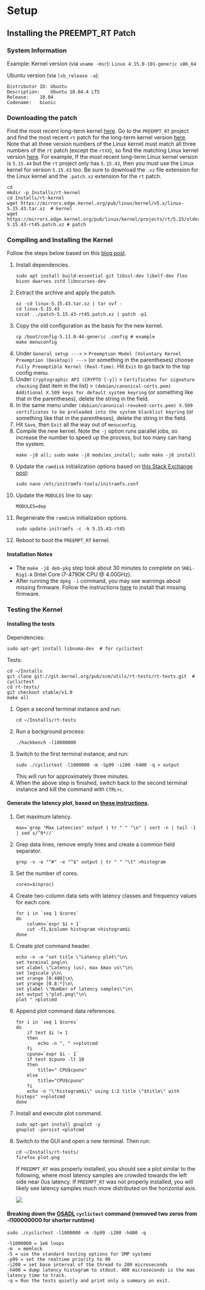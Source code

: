 # Setup
## Installing the PREEMPT_RT Patch
### System Information
Example:
Kernel version (via `uname -msr`): `Linux 4.15.0-101-generic x86_64`

Ubuntu version (via `lsb_release -a`):
```
Distributor ID:	Ubuntu
Description:	Ubuntu 18.04.4 LTS
Release:	18.04
Codename:	bionic
```

### Downloading the patch
Find the most recent long-term kernel [here](https://kernel.org). Go to the `PREEMPT_RT` project and find the most recent `rt` patch for the long-term kernel version [here](https://mirrors.edge.kernel.org/pub/linux/kernel/projects/rt/). Note that all three version numbers of the Linux kernel must match all three numbers of the `rt` patch (except the `rtXX`), so find the matching Linux kernel version [here](https://mirrors.edge.kernel.org/pub/linux/kernel/). For example, If the most recent long-term Linux kernel version is `5.15.44` but the `rt` project only has `5.15.43`, then you must use the Linux kernel for version `5.15.43` too. Be sure to download the `.xz` file extension for the Linux kernel and the `.patch.xz` extension for the `rt` patch.
```
cd
mkdir -p Installs/rt-kernel
cd Installs/rt-kernel
wget https://mirrors.edge.kernel.org/pub/linux/kernel/v5.x/linux-5.15.43.tar.xz  # kernel
wget https://mirrors.edge.kernel.org/pub/linux/kernel/projects/rt/5.15/older/patch-5.15.43-rt45.patch.xz # patch
```

### Compiling and Installing the Kernel
Follow the steps below based on this [blog post](https://chenna.me/blog/2020/02/23/how-to-setup-preempt-rt-on-ubuntu-18-04/).

1. Install dependencies.
    ```
    sudo apt install build-essential git libssl-dev libelf-dev flex bison dwarves zstd libncurses-dev
    ```
1. Extract the archive and apply the patch.
    ```
    xz -cd linux-5.15.43.tar.xz | tar xvf -
    cd linux-5.15.43
    xzcat ../patch-5.15.43-rt45.patch.xz | patch -p1
    ```
1. Copy the old configuration as the basis for the new kernel.
    ```
    cp /boot/config-5.13.0-44-generic .config # example
    make menuconfig
    ```
1. Under `General setup --->` > `Preemption Model (Voluntary Kernel Preemption (Desktop)) --->` (or something in the parentheses) choose `Fully Preemptible Kernel (Real-Time)`. Hit `Exit` to go back to the top config menu.
1. Under `Cryptographic API (CRYPTO [-y])` > `Certificates for signature checking` (last item in the list) > `(debian/canonical-certs.pem) Additional X.509 keys for default system keyring` (or something like that in the parentheses), delete the string in the field.
1. In the same menu under `(debian/canonical-revoked-certs.pem) X.509 certificates to be preloaded into the system blacklist keyring` (or something like that in the parentheses), delete the string in the field.
1. Hit `Save`, then `Exit` all the way out of `menuconfig`.
1. Compile the new kernel. Note the `-j` option runs parallel jobs, so increase the number to speed up the process, but too many can hang the system.
    ```
    make -j8 all; sudo make -j8 modules_install; sudo make -j8 install
    ```
1. Update the `ramdisk` initialization options based on [this Stack Exchange post](https://unix.stackexchange.com/a/671382):
    ```
    sudo nano /etc/initramfs-tools/initramfs.conf
    ```
1. Update the `MODULES` line to say:
    ```
    MODULES=dep
    ```
1. Regenerate the `ramdisk` initialization options.
    ```
    sudo update-initramfs -c -k 5.15.43-rt45
    ```
1. Reboot to boot the `PREEMPT_RT` kernel.

#### Installation Notes
- The `make -j8 deb-pkg` step took about 30 minutes to complete on `SNEL-Rig1-A` (Intel Core i7-4790K CPU @ 4.00GHz).
- After running the `dpkg -i` command, you may see warnings about missing firmware. Follow the instructions [here](https://askubuntu.com/questions/832524/possible-missing-frmware-lib-firmware-i915) to install that missing firmware.

### Testing the Kernel
#### Installing the tests
Dependencies:
```
sudo apt-get install libnuma-dev  # for cyclictest
```
Tests:
```
cd ~/Installs
git clone git://git.kernel.org/pub/scm/utils/rt-tests/rt-tests.git  # cyclictest
cd rt-tests/
git checkout stable/v1.0
make all
```

1. Open a second terminal instance and run:
    ```
    cd ~/Installs/rt-tests
    ```
1. Run a background process:
    ```
    ./hackbench -l10000000
    ```
1. Switch to the first terminal instance, and run:
    ```
    sudo ./cyclictest -l1000000 -m -Sp99 -i200 -h400 -q > output
    ```
    This will run for approximately three minutes.
1. When the above step is finished, switch back to the second terminal instance and kill the command with `CTRL+c`.

#### Generate the latency plot, based on [these instructions](http://www.osadl.org/Create-a-latency-plot-from-cyclictest-hi.bash-script-for-latency-plot.0.html).
1. Get maximum latency.
    ```
    max=`grep "Max Latencies" output | tr " " "\n" | sort -n | tail -1 | sed s/^0*//`
    ```
1. Grep data lines, remove empty lines and create a common field separator.
    ```
    grep -v -e "^#" -e "^$" output | tr " " "\t" >histogram 
    ```
1. Set the number of cores.
    ```
    cores=$(nproc)
    ```
1. Create two-column data sets with latency classes and frequency values for each core.
    ```
    for i in `seq 1 $cores`
    do
        column=`expr $i + 1`
        cut -f1,$column histogram >histogram$i
    done
    ```
1. Create plot command header.
    ```
    echo -n -e "set title \"Latency plot\"\n\
    set terminal png\n\
    set xlabel \"Latency (us), max $max us\"\n\
    set logscale y\n\
    set xrange [0:400]\n\
    set yrange [0.8:*]\n\
    set ylabel \"Number of latency samples\"\n\
    set output \"plot.png\"\n\
    plot " >plotcmd
    ```
1. Append plot command data references.
    ```
    for i in `seq 1 $cores`
    do
        if test $i != 1
        then
            echo -n ", " >>plotcmd
        fi
        cpuno=`expr $i - 1`
        if test $cpuno -lt 10
        then
            title=" CPU$cpuno"
        else
            title="CPU$cpuno"
        fi
        echo -n "\"histogram$i\" using 1:2 title \"$title\" with histeps" >>plotcmd
    done
    ```
1. Install and execute plot command.
    ```
    sudo apt-get install gnuplot -y
    gnuplot -persist <plotcmd
    ```
1. Switch to the GUI and open a new terminal. Then run:
    ```
    cd ~/Installs/rt-tests/
    firefox plot.png
    ```
    If `PREEMPT_RT` was properly installed, you should see a plot similar to the following, where most latency samples are crowded towards the left side near 0us latency. If `PREEMPT_RT` was not properly installed, you will likely see latency samples much more distributed on the horizontal axis.
    
    ![](preempt_rt_example_latency_plot.png)

#### Breaking down the [OSADL](http://www.osadl.org) `cyclictest` command (removed two zeros from -l100000000 for shorter runtime)
```
sudo ./cyclictest -l1000000 -m -Sp99 -i200 -h400 -q
```
```
-l1000000 = 1e6 loops
-m  = memlock
-S = use the standard testing options for SMP systems
-p99 = set the realtime priority to 99
-i200 = set base interval of the thread to 200 microseconds
-h400 = dump latency histogram to stdout. 400 microseconds is the max latency time to track.
-q = Run the tests quietly and print only a summary on exit.
```